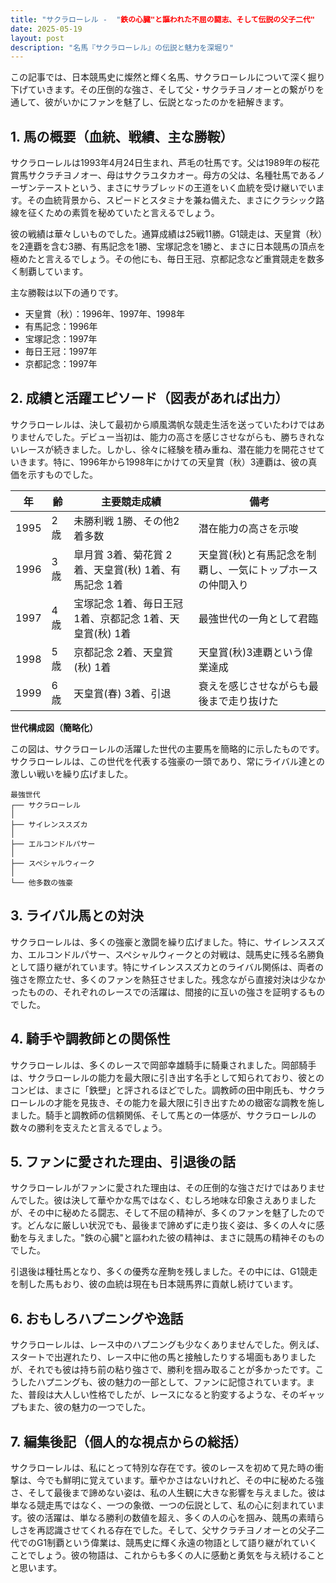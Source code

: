 ```yaml
---
title: "サクラローレル -  "鉄の心臓"と謳われた不屈の闘志、そして伝説の父子二代"
date: 2025-05-19
layout: post
description: "名馬『サクラローレル』の伝説と魅力を深堀り"
---
```


この記事では、日本競馬史に燦然と輝く名馬、サクラローレルについて深く掘り下げていきます。その圧倒的な強さ、そして父・サクラチヨノオーとの繋がりを通して、彼がいかにファンを魅了し、伝説となったのかを紐解きます。


## 1. 馬の概要（血統、戦績、主な勝鞍）

サクラローレルは1993年4月24日生まれ、芦毛の牡馬です。父は1989年の桜花賞馬サクラチヨノオー、母はサクラユタカオー。母方の父は、名種牡馬であるノーザンテーストという、まさにサラブレッドの王道をいく血統を受け継いでいます。その血統背景から、スピードとスタミナを兼ね備えた、まさにクラシック路線を征くための素質を秘めていたと言えるでしょう。

彼の戦績は華々しいものでした。通算成績は25戦11勝。G1競走は、天皇賞（秋）を2連覇を含む3勝、有馬記念を1勝、宝塚記念を1勝と、まさに日本競馬の頂点を極めたと言えるでしょう。その他にも、毎日王冠、京都記念など重賞競走を数多く制覇しています。

主な勝鞍は以下の通りです。

* 天皇賞（秋）：1996年、1997年、1998年
* 有馬記念：1996年
* 宝塚記念：1997年
* 毎日王冠：1997年
* 京都記念：1997年


## 2. 成績と活躍エピソード（図表があれば出力）

サクラローレルは、決して最初から順風満帆な競走生活を送っていたわけではありませんでした。デビュー当初は、能力の高さを感じさせながらも、勝ちきれないレースが続きました。しかし、徐々に経験を積み重ね、潜在能力を開花させていきます。特に、1996年から1998年にかけての天皇賞（秋）3連覇は、彼の真価を示すものでした。

| 年 | 齢 | 主要競走成績 | 備考 |
|---|---|---|---|
| 1995 | 2歳 | 未勝利戦 1勝、その他2着多数 |  潜在能力の高さを示唆 |
| 1996 | 3歳 |  皐月賞 3着、菊花賞 2着、天皇賞(秋) 1着、有馬記念 1着 | 天皇賞(秋)と有馬記念を制覇し、一気にトップホースの仲間入り |
| 1997 | 4歳 | 宝塚記念 1着、毎日王冠 1着、京都記念 1着、天皇賞(秋) 1着 |  最強世代の一角として君臨 |
| 1998 | 5歳 | 京都記念 2着、天皇賞(秋) 1着 | 天皇賞(秋)3連覇という偉業達成 |
| 1999 | 6歳 |  天皇賞(春) 3着、引退 |  衰えを感じさせながらも最後まで走り抜けた |


**世代構成図（簡略化）**

この図は、サクラローレルの活躍した世代の主要馬を簡略的に示したものです。サクラローレルは、この世代を代表する強豪の一頭であり、常にライバル達との激しい戦いを繰り広げました。

```
最強世代
┌── サクラローレル
│
├── サイレンススズカ
│
├── エルコンドルパサー
│
├── スペシャルウィーク
│
└── 他多数の強豪
```


## 3. ライバル馬との対決

サクラローレルは、多くの強豪と激闘を繰り広げました。特に、サイレンススズカ、エルコンドルパサー、スペシャルウィークとの対戦は、競馬史に残る名勝負として語り継がれています。特にサイレンススズカとのライバル関係は、両者の強さを際立たせ、多くのファンを熱狂させました。残念ながら直接対決は少なかったものの、それぞれのレースでの活躍は、間接的に互いの強さを証明するものでした。


## 4. 騎手や調教師との関係性

サクラローレルは、多くのレースで岡部幸雄騎手に騎乗されました。岡部騎手は、サクラローレルの能力を最大限に引き出す名手として知られており、彼とのコンビは、まさに「鉄壁」と評されるほどでした。調教師の田中剛氏も、サクラローレルの才能を見抜き、その能力を最大限に引き出すための緻密な調教を施しました。騎手と調教師の信頼関係、そして馬との一体感が、サクラローレルの数々の勝利を支えたと言えるでしょう。


## 5. ファンに愛された理由、引退後の話

サクラローレルがファンに愛された理由は、その圧倒的な強さだけではありませんでした。彼は決して華やかな馬ではなく、むしろ地味な印象さえありましたが、その中に秘めたる闘志、そして不屈の精神が、多くのファンを魅了したのです。どんなに厳しい状況でも、最後まで諦めずに走り抜く姿は、多くの人々に感動を与えました。"鉄の心臓"と謳われた彼の精神は、まさに競馬の精神そのものでした。

引退後は種牡馬となり、多くの優秀な産駒を残しました。その中には、G1競走を制した馬もおり、彼の血統は現在も日本競馬界に貢献し続けています。


## 6. おもしろハプニングや逸話

サクラローレルは、レース中のハプニングも少なくありませんでした。例えば、スタートで出遅れたり、レース中に他の馬と接触したりする場面もありましたが、それでも彼は持ち前の粘り強さで、勝利を掴み取ることが多かったです。こうしたハプニングも、彼の魅力の一部として、ファンに記憶されています。また、普段は大人しい性格でしたが、レースになると豹変するような、そのギャップもまた、彼の魅力の一つでした。


## 7. 編集後記（個人的な視点からの総括）

サクラローレルは、私にとって特別な存在です。彼のレースを初めて見た時の衝撃は、今でも鮮明に覚えています。華やかさはないけれど、その中に秘めたる強さ、そして最後まで諦めない姿は、私の人生観に大きな影響を与えました。彼は単なる競走馬ではなく、一つの象徴、一つの伝説として、私の心に刻まれています。彼の活躍は、単なる勝利の数値を超え、多くの人の心を掴み、競馬の素晴らしさを再認識させてくれる存在でした。そして、父サクラチヨノオーとの父子二代でのG1制覇という偉業は、競馬史に輝く永遠の物語として語り継がれていくことでしょう。彼の物語は、これからも多くの人に感動と勇気を与え続けることと思います。

